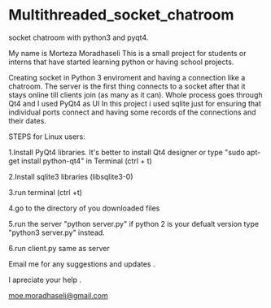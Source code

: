 # Multithreaded_socket_chatroom
socket chatroom with python3 and pyqt4.

My name is Morteza Moradhaseli This is a small project for students or interns that have started learning python or having school projects.

Creating socket in Python 3 enviroment
and having a connection like a chatroom. The server is the first thing connects to a socket after that it stays
online till clients join (as many as it can). Whole process goes through Qt4 and I used PyQt4 as UI
In this project i used sqlite just for ensuring that individual ports connect and having some records
of the connections and their dates.

STEPS for Linux users:

1.Install PyQt4 libraries. It's better to install Qt4 designer or type "sudo apt-get install python-qt4" in Terminal (ctrl + t)

2.Install sqlite3 libraries (libsqlite3-0)

3.run terminal (ctrl +t)

4.go to the directory of you downloaded files

5.run the server "python server.py" if python 2 is your defualt version type "python3 server.py" instead.

6.run client.py same as server

    

Email me for any suggestions and updates .

I apreciate your help .

moe.moradhaseli@gmail.com
